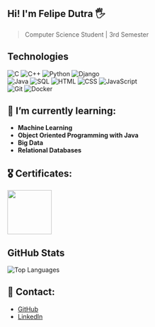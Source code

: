 ## Hi! I'm Felipe Dutra 🖐️
> Computer Science Student | 3rd Semester

## Technologies 
![C](https://img.shields.io/badge/C-00599C?style=for-the-badge&logo=c&logoColor=white)
![C++](https://img.shields.io/badge/C++-00599C?style=for-the-badge&logo=cplusplus&logoColor=white)
![Python](https://img.shields.io/badge/Python-3776AB?style=for-the-badge&logo=python&logoColor=white)
![Django](https://img.shields.io/badge/Django-092E20?style=for-the-badge&logo=django&logoColor=white)  
![Java](https://img.shields.io/badge/Java-ED8B00?style=for-the-badge&logo=java&logoColor=white)
![SQL](https://img.shields.io/badge/SQL-CC2927?style=for-the-badge&logo=microsoftsqlserver&logoColor=white)
![HTML](https://img.shields.io/badge/HTML-E34F26?style=for-the-badge&logo=html5&logoColor=white)
![CSS](https://img.shields.io/badge/CSS-1572B6?style=for-the-badge&logo=css3&logoColor=white)
![JavaScript](https://img.shields.io/badge/JavaScript-F7DF1E?style=for-the-badge&logo=javascript&logoColor=black)  
![Git](https://img.shields.io/badge/Git-F05032?style=for-the-badge&logo=git&logoColor=white)
![Docker](https://img.shields.io/badge/Docker-2496ED?style=for-the-badge&logo=docker&logoColor=white)  


## 🌱 I’m currently learning:
- **Machine Learning**
- **Object Oriented Programming with Java**
- **Big Data**
- **Relational Databases**
          

## 🎖️ Certificates:
  <img src="https://github.com/dutra-felipe/dutra-felipe/assets/127852691/15ebf263-8aad-4f49-bb5b-b8649b34fe69" width="100"/>


## GitHub Stats
![Top Languages](https://github-readme-stats.vercel.app/api/top-langs/?username=dutra-felipe&hide=jupyter%20notebook&layout=compact)


## 💬 Contact:
    
- [GitHub](https://github.com/dutra-felipe)
- [LinkedIn](https://www.linkedin.com/in/felipepdutra/)
